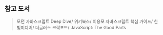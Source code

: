 ## 참고 도서
> 모던 자바스크립트 Deep Dive/ 위키북스/ 이웅모
> 자바스크립트 핵심 가이드/ 한빛미디어/ 더글러스 크락포드/ JavaScript: The Good Parts
